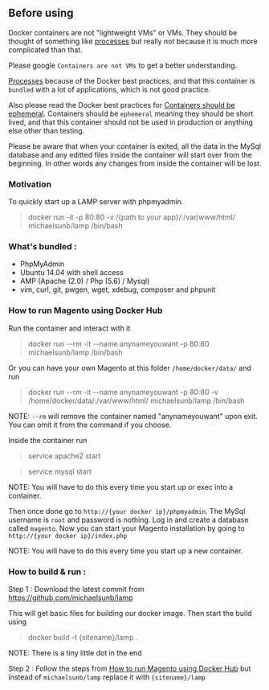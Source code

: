 ## Before using
Docker containers are not "lightweight VMs" or VMs. They should be thought of something
like [processes][docker_process] but really not because it is much more complicated than that.

Please google `Containers are not VMs` to get a better understanding.

[Processes][docker_process] because of the Docker best practices, and that this
container is `bundled` with a lot of applications, which is not good practice.

Also please read the Docker best practices for [Containers should be ephemeral][docker_ephemeral].
Containers should be `ephemeral` meaning they should be short lived, and that this
container should not be used in production or anything else other than testing.

Please be aware that when your container is exited, all the data in the MySql database
and any editted files inside the container will start over from the beginning.
In other words any changes from inside the container will be lost.

### Motivation
To quickly start up a LAMP server with phpmyadmin.
> docker run -it -p 80:80 -v /{path to your app}/:/var/www/html/ michaelsunb/lamp /bin/bash

### What's bundled :
- PhpMyAdmin
- Ubuntu 14.04 with shell access
- AMP (Apache (2.0) / Php (5.6) / Mysql)
- vim, curl, git, pwgen, wget, xdebug, composer and phpunit

### How to run Magento using Docker Hub
Run the container and interact with it
> docker run --rm -it --name anynameyouwant -p 80:80 michaelsunb/lamp /bin/bash

Or you can have your own Magento at this folder `/home/docker/data/` and run
> docker run --rm -it --name anynameyouwant -p 80:80 -v /home/docker/data/:/var/www/html/ michaelsunb/lamp /bin/bash

NOTE: `--rm` will remove the container named "anynameyouwant" upon exit. 
      You can omit it from the command if you choose.

Inside the container run
> service apache2 start

> service mysql start

NOTE: You will have to do this every time you start up or exec into a container.

Then once done go to `http://{your docker ip}/phpmyadmin`. The MySql username is
`root` and password is nothing. Log in and create a database called `magento`.
Now you can start your Magento installation by going to `http://{your docker ip}/index.php`

NOTE: You will have to do this every time you start up a new container.

### How to build & run :
Step 1 :
Download the latest commit from https://github.com/michaelsunb/lamp

This will get basic files for building our docker image. Then start the build using
> docker build -t {sitename}/lamp .

NOTE: There is a tiny little dot in the end

Step 2 :
Follow the steps from [How to run Magento using Docker Hub][how_to_run] but instead of `michaelsunb/lamp`
replace it with `{sitename}/lamp`

[docker_process]: https://docs.docker.com/engine/userguide/eng-image/dockerfile_best-practices/#run-only-one-process-per-container
[docker_ephemeral]: https://docs.docker.com/engine/userguide/eng-image/dockerfile_best-practices/#containers-should-be-ephemeral
[how_to_run]: https://github.com/michaelsunb/lamp#how-to-run-magento-using-docker-hub
